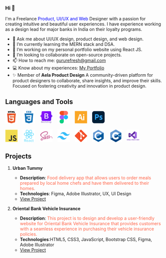 <h3>Hi 👋</h3>

I'm a Freelance <span style="color:blue">Product, UI/UX and Web</span> Designer with a passion for creating intuitive and beautiful user experiences. I have experience working as a design lead for major banks in India on their loyalty programs.

- 💬 Ask me about UI/UX design, product design, and web design.
- 🌱 I’m currently learning the MERN stack and DSA.
- 🔭 I’m working on my personal portfolio website using React JS.
- 👯 I’m looking to collaborate on open-source projects.
- 📫 How to reach me: [gururefresh@gmail.com](mailto:gururefresh@gmail.com)
- 💻 Know about my experiences: [My Portfolio](http://gurusarvankar.com)
- ✨ Member of <strong>Aela Product Design</strong> A community-driven platform for product designers to collaborate, share insights, and improve their skills. Focused on fostering creativity and innovation in product design.


## Languages and Tools

<div>
  <img src="https://github.com/devicons/devicon/blob/master/icons/html5/html5-original-wordmark.svg" title="HTML5" alt="HTML" width="40" height="40" />&nbsp;&nbsp;&nbsp;
  <img src="https://github.com/devicons/devicon/blob/master/icons/css3/css3-plain-wordmark.svg"  title="CSS3" alt="CSS" width="40" height="40" />&nbsp;&nbsp;&nbsp;
  <img src="https://github.com/devicons/devicon/blob/master/icons/bootstrap/bootstrap-original-wordmark.svg"  title="Bootstrap CSS" alt="CSS" width="40" height="40" />&nbsp;&nbsp;&nbsp;
  <img src="https://github.com/devicons/devicon/blob/master/icons/figma/figma-original.svg"  title="Figma" alt="CSS" width="40" height="40" />&nbsp;&nbsp;&nbsp;
  <img src="https://github.com/devicons/devicon/blob/master/icons/illustrator/illustrator-plain.svg"  title="Adobe Illustrator" alt="CSS" width="40" height="40" />&nbsp;&nbsp;&nbsp;
  <img src="https://github.com/devicons/devicon/blob/master/icons/photoshop/photoshop-original.svg"  title="Adobe Photoshop" alt="CSS" width="40" height="40" />&nbsp;&nbsp;&nbsp;<br/><br/>
  <img src="https://github.com/devicons/devicon/blob/master/icons/javascript/javascript-original.svg" title="JavaScript" alt="JavaScript" width="40" height="40" />&nbsp;&nbsp;&nbsp;
  <img src="https://github.com/devicons/devicon/blob/master/icons/react/react-original-wordmark.svg" title="React" alt="React" width="40" height="40"  />&nbsp;&nbsp;&nbsp;
  <img src="https://github.com/devicons/devicon/blob/master/icons/sass/sass-original.svg" title="SASS CSS"   alt="SASS CSS"  width="40" height="40"  />&nbsp;&nbsp;&nbsp;
  <img src="https://github.com/devicons/devicon/blob/master/icons/tailwindcss/tailwindcss-original.svg" title="Tailwind CSS"   alt="Tailwind CSS"  width="40" height="40"  />&nbsp;&nbsp;&nbsp;  
  <img src="https://github.com/devicons/devicon/blob/master/icons/git/git-original.svg" title="Git" alt="Git" width="40" height="40" />&nbsp;&nbsp;&nbsp;
   <img src="https://github.com/devicons/devicon/blob/master/icons/c/c-original.svg" title="C Language" alt="C Language"  width="40" height="40" />&nbsp;&nbsp;&nbsp;
  <img src="https://github.com/devicons/devicon/blob/master/icons/cplusplus/cplusplus-original.svg" title="C++"   alt="C++"  width="40" height="40"  />&nbsp;&nbsp;&nbsp;
   <img src="https://github.com/devicons/devicon/blob/master/icons/visualstudio/visualstudio-original-wordmark.svg" title="VS Code" alt="VS Code"  width="40" height="40" />&nbsp;&nbsp;&nbsp;
   
</div>



## Projects

1. **Urban Tummy**
   - **Description**: <span style="color: #ff6347;">Food delivery app that allows users to order meals prepared by local home chefs and have them delivered to their homes.</span>
   - **Technologies**: Figma, Adobe Illustrator, UX, UI Design
   - [View Project](http://gurusarvankar.com/urbanTummy.html)

2. **Oriental Bank Vehicle Insurance**
   - **Description**: <span style="color: #ff6347;">This project is to design and develop a user-friendly website for Oriental Bank Vehicle Insurance that provides customers with a seamless experience in purchasing their vehicle insurance policies.</span>
   - **Technologies**:HTML5, CSS3, JavaScript, Bootstrap CSS, Figma, Adobe Illustrator
   - [View Project](http://gurusarvankar.com/OrientalInsurance.htm)

<!--
**GuruSarvankar/GuruSarvankar** is a ✨ _special_ ✨ repository because its `README.md` (this file) appears on your GitHub profile.

Here are some ideas to get you started:

- 🔭 I’m currently working on ...
- 
- 👯 I’m looking to collaborate on ...
- 🤔 I’m looking for help with ...
- 💬 Ask me about ...
- 📫 How to reach me: ...
- 😄 Pronouns: ...
- ⚡ Fun fact: ...

more icons ; https://github.com/marwin1991/profile-technology-icons/blob/main/README.md
-->
